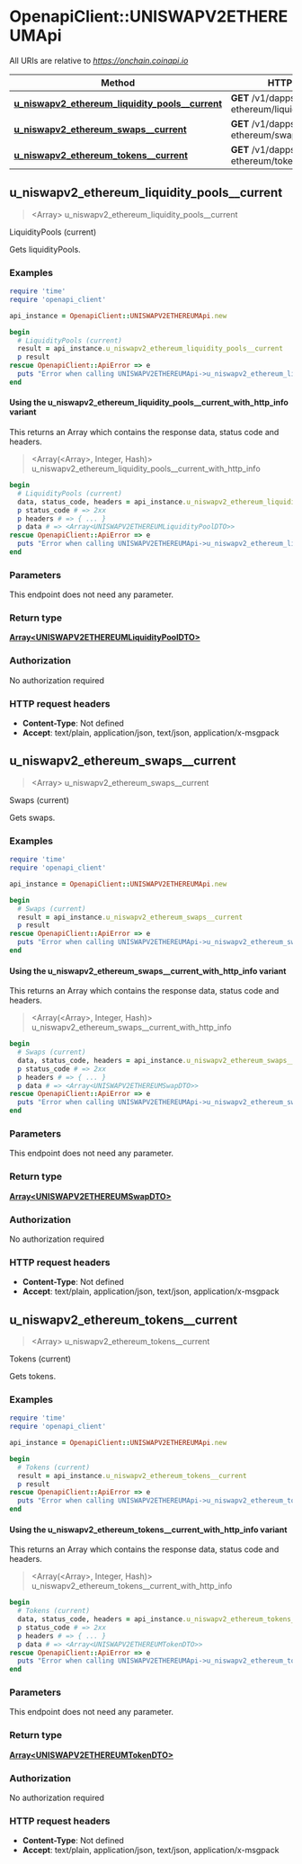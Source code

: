# OpenapiClient::UNISWAPV2ETHEREUMApi

All URIs are relative to *https://onchain.coinapi.io*

| Method | HTTP request | Description |
| ------ | ------------ | ----------- |
| [**u_niswapv2_ethereum_liquidity_pools__current**](UNISWAPV2ETHEREUMApi.md#u_niswapv2_ethereum_liquidity_pools__current) | **GET** /v1/dapps/uniswap-v2-ethereum/liquidityPools/current | LiquidityPools (current) |
| [**u_niswapv2_ethereum_swaps__current**](UNISWAPV2ETHEREUMApi.md#u_niswapv2_ethereum_swaps__current) | **GET** /v1/dapps/uniswap-v2-ethereum/swaps/current | Swaps (current) |
| [**u_niswapv2_ethereum_tokens__current**](UNISWAPV2ETHEREUMApi.md#u_niswapv2_ethereum_tokens__current) | **GET** /v1/dapps/uniswap-v2-ethereum/tokens/current | Tokens (current) |


## u_niswapv2_ethereum_liquidity_pools__current

> <Array<UNISWAPV2ETHEREUMLiquidityPoolDTO>> u_niswapv2_ethereum_liquidity_pools__current

LiquidityPools (current)

Gets liquidityPools.

### Examples

```ruby
require 'time'
require 'openapi_client'

api_instance = OpenapiClient::UNISWAPV2ETHEREUMApi.new

begin
  # LiquidityPools (current)
  result = api_instance.u_niswapv2_ethereum_liquidity_pools__current
  p result
rescue OpenapiClient::ApiError => e
  puts "Error when calling UNISWAPV2ETHEREUMApi->u_niswapv2_ethereum_liquidity_pools__current: #{e}"
end
```

#### Using the u_niswapv2_ethereum_liquidity_pools__current_with_http_info variant

This returns an Array which contains the response data, status code and headers.

> <Array(<Array<UNISWAPV2ETHEREUMLiquidityPoolDTO>>, Integer, Hash)> u_niswapv2_ethereum_liquidity_pools__current_with_http_info

```ruby
begin
  # LiquidityPools (current)
  data, status_code, headers = api_instance.u_niswapv2_ethereum_liquidity_pools__current_with_http_info
  p status_code # => 2xx
  p headers # => { ... }
  p data # => <Array<UNISWAPV2ETHEREUMLiquidityPoolDTO>>
rescue OpenapiClient::ApiError => e
  puts "Error when calling UNISWAPV2ETHEREUMApi->u_niswapv2_ethereum_liquidity_pools__current_with_http_info: #{e}"
end
```

### Parameters

This endpoint does not need any parameter.

### Return type

[**Array&lt;UNISWAPV2ETHEREUMLiquidityPoolDTO&gt;**](UNISWAPV2ETHEREUMLiquidityPoolDTO.md)

### Authorization

No authorization required

### HTTP request headers

- **Content-Type**: Not defined
- **Accept**: text/plain, application/json, text/json, application/x-msgpack


## u_niswapv2_ethereum_swaps__current

> <Array<UNISWAPV2ETHEREUMSwapDTO>> u_niswapv2_ethereum_swaps__current

Swaps (current)

Gets swaps.

### Examples

```ruby
require 'time'
require 'openapi_client'

api_instance = OpenapiClient::UNISWAPV2ETHEREUMApi.new

begin
  # Swaps (current)
  result = api_instance.u_niswapv2_ethereum_swaps__current
  p result
rescue OpenapiClient::ApiError => e
  puts "Error when calling UNISWAPV2ETHEREUMApi->u_niswapv2_ethereum_swaps__current: #{e}"
end
```

#### Using the u_niswapv2_ethereum_swaps__current_with_http_info variant

This returns an Array which contains the response data, status code and headers.

> <Array(<Array<UNISWAPV2ETHEREUMSwapDTO>>, Integer, Hash)> u_niswapv2_ethereum_swaps__current_with_http_info

```ruby
begin
  # Swaps (current)
  data, status_code, headers = api_instance.u_niswapv2_ethereum_swaps__current_with_http_info
  p status_code # => 2xx
  p headers # => { ... }
  p data # => <Array<UNISWAPV2ETHEREUMSwapDTO>>
rescue OpenapiClient::ApiError => e
  puts "Error when calling UNISWAPV2ETHEREUMApi->u_niswapv2_ethereum_swaps__current_with_http_info: #{e}"
end
```

### Parameters

This endpoint does not need any parameter.

### Return type

[**Array&lt;UNISWAPV2ETHEREUMSwapDTO&gt;**](UNISWAPV2ETHEREUMSwapDTO.md)

### Authorization

No authorization required

### HTTP request headers

- **Content-Type**: Not defined
- **Accept**: text/plain, application/json, text/json, application/x-msgpack


## u_niswapv2_ethereum_tokens__current

> <Array<UNISWAPV2ETHEREUMTokenDTO>> u_niswapv2_ethereum_tokens__current

Tokens (current)

Gets tokens.

### Examples

```ruby
require 'time'
require 'openapi_client'

api_instance = OpenapiClient::UNISWAPV2ETHEREUMApi.new

begin
  # Tokens (current)
  result = api_instance.u_niswapv2_ethereum_tokens__current
  p result
rescue OpenapiClient::ApiError => e
  puts "Error when calling UNISWAPV2ETHEREUMApi->u_niswapv2_ethereum_tokens__current: #{e}"
end
```

#### Using the u_niswapv2_ethereum_tokens__current_with_http_info variant

This returns an Array which contains the response data, status code and headers.

> <Array(<Array<UNISWAPV2ETHEREUMTokenDTO>>, Integer, Hash)> u_niswapv2_ethereum_tokens__current_with_http_info

```ruby
begin
  # Tokens (current)
  data, status_code, headers = api_instance.u_niswapv2_ethereum_tokens__current_with_http_info
  p status_code # => 2xx
  p headers # => { ... }
  p data # => <Array<UNISWAPV2ETHEREUMTokenDTO>>
rescue OpenapiClient::ApiError => e
  puts "Error when calling UNISWAPV2ETHEREUMApi->u_niswapv2_ethereum_tokens__current_with_http_info: #{e}"
end
```

### Parameters

This endpoint does not need any parameter.

### Return type

[**Array&lt;UNISWAPV2ETHEREUMTokenDTO&gt;**](UNISWAPV2ETHEREUMTokenDTO.md)

### Authorization

No authorization required

### HTTP request headers

- **Content-Type**: Not defined
- **Accept**: text/plain, application/json, text/json, application/x-msgpack

